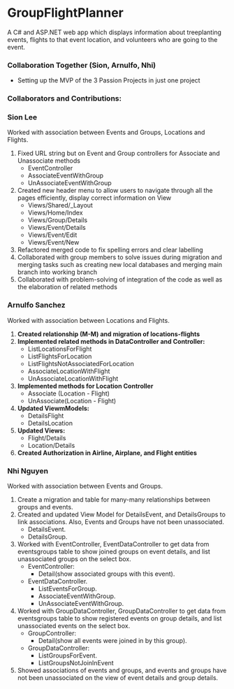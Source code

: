 # GroupFlightPlanner

A C# and ASP.NET web app which displays information about treeplanting events, flights to that event location, and volunteers who are going to the event.

### Collaboration Together (Sion, Arnulfo, Nhi)
- Setting up the MVP of the 3 Passion Projects in just one project

### Collaborators and Contributions:
### Sion Lee 
Worked with association between Events and Groups, Locations and Flights.
1. Fixed URL string but on Event and Group controllers for Associate and Unassociate methods
   - EventController
   - AssociateEventWithGroup
   - UnAssociateEventWithGroup
2. Created new header menu to allow users to navigate through all the pages efficiently, display correct information on View
   - Views/Shared/_Layout
   - Views/Home/Index
   - Views/Group/Details
   - Views/Event/Details
   - Views/Event/Edit
   - Views/Event/New
3. Refactored merged code to fix spelling errors and clear labelling
4. Collaborated with group members to solve issues during migration and merging tasks such as creating new local databases and merging main branch into working branch
5. Collaborated with problem-solving of integration of the code as well as the elaboration of related methods

### Arnulfo Sanchez
Worked with association between Locations and Flights.
1. **Created relationship (M-M) and migration of locations-flights**
2. **Implemented related methods in DataController and Controller:**
    - ListLocationsForFlight
    - ListFlightsForLocation
    - ListFlightsNotAssociatedForLocation
    - AssociateLocationWithFlight
    - UnAssociateLocationWithFlight 
3. **Implemented methods for Location Controller**
    - Associate (Location - Flight)
    - UnAssociate(Location - Flight)
4. **Updated ViewmModels:**
    - DetailsFlight
    - DetailsLocation
5. **Updated Views:**
    - Flight/Details
    - Location/Details
6. **Created Authorization in Airline, Airplane, and Flight entities**

### Nhi Nguyen
Worked with association between Events and Groups.
1. Create a migration and table for many-many relationships between groups and events.
2. Created and updated View Model for DetailsEvent, and DetailsGroups to link associations. Also, Events and Groups have not been unassociated.
   - DetailsEvent.
   - DetailsGroup.
3. Worked with EventController, EventDataController to get data from eventsgroups table to show joined groups on event details, and list unassociated groups on the select box.
   - EventController:
        - Detail(show associated groups with this event).
   - EventDataController.
     - ListEventsForGroup.
     - AssociateEventWithGroup.
     - UnAssociateEventWithGroup.
4. Worked with GroupDataController, GroupDataController to get data from eventsgroups table to show registered events on group details, and list unassociated events on the       select box.
   - GroupController:
        - Detail(show all events were joined in by this group).
   - GroupDataController:
       - ListGroupsForEvent.
       - ListGroupsNotJoinInEvent
5. Showed associations of events and groups, and events and groups have not been unassociated on the view of event details and group details.

